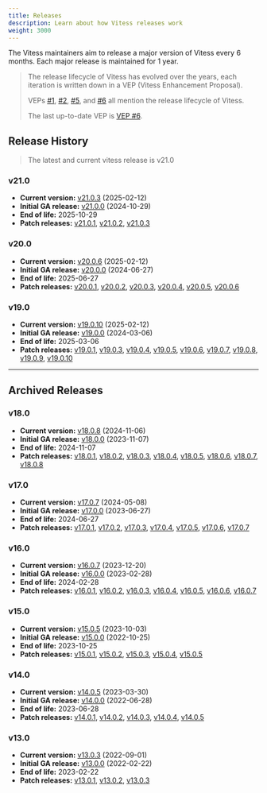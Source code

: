 ```yaml
---
title: Releases
description: Learn about how Vitess releases work
weight: 3000
---
```


The Vitess maintainers aim to release a major version of Vitess every 6 months.
Each major release is maintained for 1 year.

> The release lifecycle of Vitess has evolved over the years, each iteration is written down in a VEP (Vitess Enhancement Proposal).
>
> VEPs [#1](https://github.com/vitessio/enhancements/blob/main/veps/vep-1.md), [#2](https://github.com/vitessio/enhancements/blob/main/veps/vep-2.md), [#5](https://github.com/vitessio/enhancements/blob/main/veps/vep-5.md), and [#6](https://github.com/vitessio/enhancements/blob/main/veps/vep-6.md) all mention the release lifecycle of Vitess.
> 
> The last up-to-date VEP is [VEP #6](https://github.com/vitessio/enhancements/blob/main/veps/vep-6.md).

## Release History

> The latest and current vitess release is v21.0

### v21.0
- **Current version:** [v21.0.3](https://github.com/vitessio/vitess/releases/tag/v21.0.3) (2025-02-12)
- **Initial GA release:** [v21.0.0](https://github.com/vitessio/vitess/releases/tag/v21.0.0) (2024-10-29)
- **End of life:** 2025-10-29
- **Patch releases:** [v21.0.1](https://github.com/vitessio/vitess/releases/tag/v21.0.1), [v21.0.2](https://github.com/vitessio/vitess/releases/tag/v21.0.2), [v21.0.3](https://github.com/vitessio/vitess/releases/tag/v21.0.3)

### v20.0
- **Current version:** [v20.0.6](https://github.com/vitessio/vitess/releases/tag/v20.0.6) (2025-02-12)
- **Initial GA release:** [v20.0.0](https://github.com/vitessio/vitess/releases/tag/v20.0.0) (2024-06-27)
- **End of life:** 2025-06-27
- **Patch releases:** [v20.0.1](https://github.com/vitessio/vitess/releases/tag/v20.0.1), [v20.0.2](https://github.com/vitessio/vitess/releases/tag/v20.0.2), [v20.0.3](https://github.com/vitessio/vitess/releases/tag/v20.0.3), [v20.0.4](https://github.com/vitessio/vitess/releases/tag/v20.0.4), [v20.0.5](https://github.com/vitessio/vitess/releases/tag/v20.0.5), [v20.0.6](https://github.com/vitessio/vitess/releases/tag/v20.0.6)

### v19.0
- **Current version:** [v19.0.10](https://github.com/vitessio/vitess/releases/tag/v19.0.10) (2025-02-12)
- **Initial GA release:** [v19.0.0](https://github.com/vitessio/vitess/releases/tag/v19.0.0) (2024-03-06)
- **End of life:** 2025-03-06
- **Patch releases:** [v19.0.1](https://github.com/vitessio/vitess/releases/tag/v19.0.1), [v19.0.3](https://github.com/vitessio/vitess/releases/tag/v19.0.3), [v19.0.4](https://github.com/vitessio/vitess/releases/tag/v19.0.4), [v19.0.5](https://github.com/vitessio/vitess/releases/tag/v19.0.5), [v19.0.6](https://github.com/vitessio/vitess/releases/tag/v19.0.6), [v19.0.7](https://github.com/vitessio/vitess/releases/tag/v19.0.7), [v19.0.8](https://github.com/vitessio/vitess/releases/tag/v19.0.8), [v19.0.9](https://github.com/vitessio/vitess/releases/tag/v19.0.9), [v19.0.10](https://github.com/vitessio/vitess/releases/tag/v19.0.10)

----

## Archived Releases

### v18.0
- **Current version:** [v18.0.8](https://github.com/vitessio/vitess/releases/tag/v18.0.8) (2024-11-06)
- **Initial GA release:** [v18.0.0](https://github.com/vitessio/vitess/releases/tag/v18.0.0) (2023-11-07)
- **End of life:** 2024-11-07
- **Patch releases:** [v18.0.1](https://github.com/vitessio/vitess/releases/tag/v18.0.1), [v18.0.2](https://github.com/vitessio/vitess/releases/tag/v18.0.2), [v18.0.3](https://github.com/vitessio/vitess/releases/tag/v18.0.3), [v18.0.4](https://github.com/vitessio/vitess/releases/tag/v18.0.4), [v18.0.5](https://github.com/vitessio/vitess/releases/tag/v18.0.5), [v18.0.6](https://github.com/vitessio/vitess/releases/tag/v18.0.6), [v18.0.7](https://github.com/vitessio/vitess/releases/tag/v18.0.7), [v18.0.8](https://github.com/vitessio/vitess/releases/tag/v18.0.8)

### v17.0
- **Current version:** [v17.0.7](https://github.com/vitessio/vitess/releases/tag/v17.0.7) (2024-05-08)
- **Initial GA release:** [v17.0.0](https://github.com/vitessio/vitess/releases/tag/v17.0.0) (2023-06-27)
- **End of life:** 2024-06-27
- **Patch releases:** [v17.0.1](https://github.com/vitessio/vitess/releases/tag/v17.0.1), [v17.0.2](https://github.com/vitessio/vitess/releases/tag/v17.0.2), [v17.0.3](https://github.com/vitessio/vitess/releases/tag/v17.0.3), [v17.0.4](https://github.com/vitessio/vitess/releases/tag/v17.0.4), [v17.0.5](https://github.com/vitessio/vitess/releases/tag/v17.0.5), [v17.0.6](https://github.com/vitessio/vitess/releases/tag/v17.0.6), [v17.0.7](https://github.com/vitessio/vitess/releases/tag/v17.0.7)

### v16.0
- **Current version:** [v16.0.7](https://github.com/vitessio/vitess/releases/tag/v16.0.7) (2023-12-20)
- **Initial GA release:** [v16.0.0](https://github.com/vitessio/vitess/releases/tag/v16.0.0) (2023-02-28)
- **End of life:** 2024-02-28
- **Patch releases:** [v16.0.1](https://github.com/vitessio/vitess/releases/tag/v16.0.1), [v16.0.2](https://github.com/vitessio/vitess/releases/tag/v16.0.2), [v16.0.3](https://github.com/vitessio/vitess/releases/tag/v16.0.3), [v16.0.4](https://github.com/vitessio/vitess/releases/tag/v16.0.4), [v16.0.5](https://github.com/vitessio/vitess/releases/tag/v16.0.5), [v16.0.6](https://github.com/vitessio/vitess/releases/tag/v16.0.6), [v16.0.7](https://github.com/vitessio/vitess/releases/tag/v16.0.7)

### v15.0
- **Current version:** [v15.0.5](https://github.com/vitessio/vitess/releases/tag/v15.0.5) (2023-10-03)
- **Initial GA release:** [v15.0.0](https://github.com/vitessio/vitess/releases/tag/v15.0.0) (2022-10-25)
- **End of life:** 2023-10-25
- **Patch releases:** [v15.0.1](https://github.com/vitessio/vitess/releases/tag/v15.0.1), [v15.0.2](https://github.com/vitessio/vitess/releases/tag/v15.0.2), [v15.0.3](https://github.com/vitessio/vitess/releases/tag/v15.0.3), [v15.0.4](https://github.com/vitessio/vitess/releases/tag/v15.0.4), [v15.0.5](https://github.com/vitessio/vitess/releases/tag/v15.0.5)

### v14.0
- **Current version:** [v14.0.5](https://github.com/vitessio/vitess/releases/tag/v14.0.5) (2023-03-30)
- **Initial GA release:** [v14.0.0](https://github.com/vitessio/vitess/releases/tag/v14.0.0) (2022-06-28)
- **End of life:** 2023-06-28
- **Patch releases:** [v14.0.1](https://github.com/vitessio/vitess/releases/tag/v14.0.1), [v14.0.2](https://github.com/vitessio/vitess/releases/tag/v14.0.2), [v14.0.3](https://github.com/vitessio/vitess/releases/tag/v14.0.3), [v14.0.4](https://github.com/vitessio/vitess/releases/tag/v14.0.4), [v14.0.5](https://github.com/vitessio/vitess/releases/tag/v14.0.5)

### v13.0
- **Current version:** [v13.0.3](https://github.com/vitessio/vitess/releases/tag/v13.0.3) (2022-09-01)
- **Initial GA release:** [v13.0.0](https://github.com/vitessio/vitess/releases/tag/v13.0.0) (2022-02-22)
- **End of life:** 2023-02-22
- **Patch releases:** [v13.0.1](https://github.com/vitessio/vitess/releases/tag/v13.0.1), [v13.0.2](https://github.com/vitessio/vitess/releases/tag/v13.0.2), [v13.0.3](https://github.com/vitessio/vitess/releases/tag/v13.0.3)
